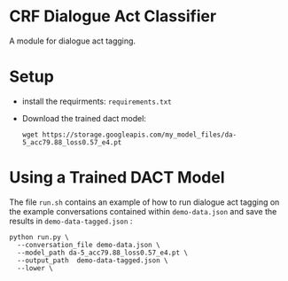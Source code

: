 # CRF Dialogue Act Classifier
A module for dialogue act tagging.

# Setup
- install the requirments: `requirements.txt`
- Download the trained dact model:


    `wget https://storage.googleapis.com/my_model_files/da-5_acc79.88_loss0.57_e4.pt`

# Using a Trained DACT Model
The file `run.sh` contains an example of how to run dialogue act tagging on the 
example conversations contained within `demo-data.json` and save the results 
in `demo-data-tagged.json` :
```shell
python run.py \
  --conversation_file demo-data.json \
  --model_path da-5_acc79.88_loss0.57_e4.pt \
  --output_path  demo-data-tagged.json \
  --lower \
```